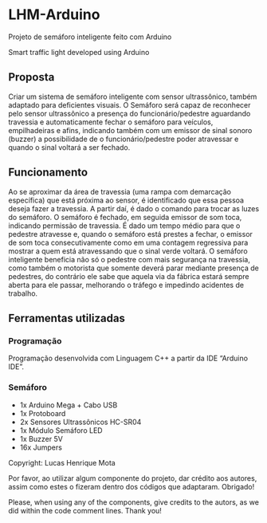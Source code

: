 # LHM-Arduino
<p> Projeto de semáforo inteligente feito com Arduino </p>
<p> Smart traffic light developed using Arduino </p>

<p>
  <h2>Proposta</h2>
  Criar um sistema de semáforo inteligente com sensor ultrassônico, também adaptado para deficientes visuais.
  O Semáforo será capaz de reconhecer pelo sensor ultrassônico a presença do funcionário/pedestre aguardando travessia e automaticamente fechar o semáforo para veículos, empilhadeiras e afins, indicando também com um emissor de sinal sonoro (buzzer) a possibilidade de o funcionário/pedestre poder atravessar e quando o sinal voltará a ser fechado.  
</p>

<p>
  <h2>Funcionamento</h2>
  Ao se aproximar da área de travessia (uma rampa com demarcação específica) que está próxima ao sensor, é identificado que essa pessoa deseja fazer a travessia. A partir daí, é dado o comando para trocar as luzes do semáforo. O semáforo é fechado, em seguida emissor de som toca, indicando permissão de travessia. É dado um tempo médio para que o pedestre atravesse e, quando o semáforo está prestes a fechar, o emissor de som toca consecutivamente como em uma contagem regressiva para mostrar a quem está atravessando que o sinal verde voltará. O semáforo inteligente beneficia não só o pedestre com mais segurança na travessia, como também o motorista que somente deverá parar mediante presença de pedestres, do contrário ele sabe que aquela via da fábrica estará sempre aberta para ele passar, melhorando o tráfego e impedindo acidentes de trabalho. 
</p>

<p>
  <h2>Ferramentas utilizadas</h2>
  <h3>Programação</h3>
  Programação desenvolvida com Linguagem C++ a partir da IDE “Arduino IDE”.
  
  <h3>Semáforo</h3>
    <ul>
      <li>1x Arduino Mega + Cabo USB</li>
      <li>1x Protoboard</li>
      <li>2x Sensores Ultrassônicos HC-SR04</li>
      <li>1x Módulo Semáforo LED</li>
      <li>1x Buzzer 5V</li>
      <li>16x Jumpers</li>
  </ul>
</p>

<p>
  Copyright: Lucas Henrique Mota

  Por favor, ao utilizar algum componente do projeto, dar crédito aos autores, assim como estes o fizeram dentro dos códigos que adaptaram. Obrigado!

  Please, when using any of the components, give credits to the autors, as we did within the code comment lines. Thank you!
</p>
